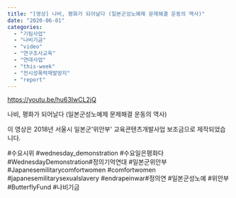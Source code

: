 ```yaml
---
title: "[영상] 나비, 평화가 되어날다 (일본군성노예제 문제해결 운동의 역사)"
date: "2020-06-01"
categories: 
  - "기림사업"
  - "나비기금"
  - "video"
  - "연구조사교육"
  - "연대사업"
  - "this-week"
  - "전시성폭력재발방지"
  - "report"
---
```


https://youtu.be/hu63IwCL2jQ

나비, 평화가 되어날다 (일본군성노예제 문제해결 운동의 역사)  

이 영상은 2018년 서울시 일본군'위안부' 교육콘텐츠개발사업 보조금으로 제작되었습니다.  

#수요시위 #wednesday\_demonstration #수요일은평화다 #WednesdayDemonstration#정의기억연대 #일본군위안부 #Japanesemilitarycomfortwomen #comfortwomen #japanesemilitarysexualslavery #endrapeinwar#정의연 #일본군성노예 #위안부 #ButterflyFund #나비기금
